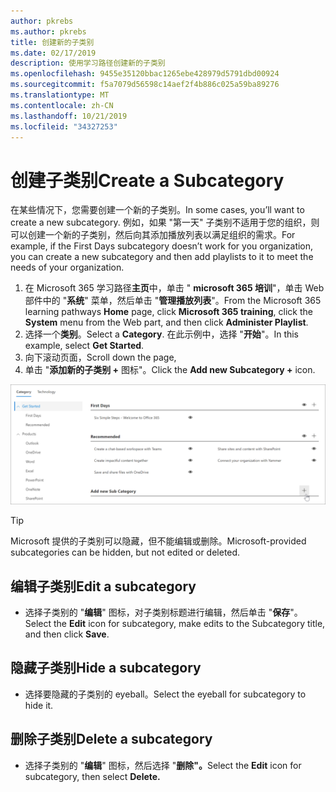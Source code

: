```yaml
---
author: pkrebs
ms.author: pkrebs
title: 创建新的子类别
ms.date: 02/17/2019
description: 使用学习路径创建新的子类别
ms.openlocfilehash: 9455e35120bbac1265ebe428979d5791dbd00924
ms.sourcegitcommit: f5a7079d56598c14aef2f4b886c025a59ba89276
ms.translationtype: MT
ms.contentlocale: zh-CN
ms.lasthandoff: 10/21/2019
ms.locfileid: "34327253"
---
```

# <a name="create-a-subcategory"></a><span data-ttu-id="82116-103">创建子类别</span><span class="sxs-lookup"><span data-stu-id="82116-103">Create a Subcategory</span></span> 
<span data-ttu-id="82116-104">在某些情况下，您需要创建一个新的子类别。</span><span class="sxs-lookup"><span data-stu-id="82116-104">In some cases, you’ll want to create a new subcategory.</span></span> <span data-ttu-id="82116-105">例如，如果 "第一天" 子类别不适用于您的组织，则可以创建一个新的子类别，然后向其添加播放列表以满足组织的需求。</span><span class="sxs-lookup"><span data-stu-id="82116-105">For example, if the First Days subcategory doesn’t work for you organization, you can create a new subcategory and then add playlists to it to meet the needs of your organization.</span></span> 

1. <span data-ttu-id="82116-106">在 Microsoft 365 学习路径**主页**中，单击 " **microsoft 365 培训**"，单击 Web 部件中的 "**系统**" 菜单，然后单击 "**管理播放列表**"。</span><span class="sxs-lookup"><span data-stu-id="82116-106">From the Microsoft 365 learning pathways **Home** page, click **Microsoft 365 training**, click the **System** menu from the Web part, and then click **Administer Playlist**.</span></span> 
2. <span data-ttu-id="82116-107">选择一个**类别**。</span><span class="sxs-lookup"><span data-stu-id="82116-107">Select a **Category**.</span></span> <span data-ttu-id="82116-108">在此示例中，选择 "**开始**"。</span><span class="sxs-lookup"><span data-stu-id="82116-108">In this example, select **Get Started**.</span></span>  
3. <span data-ttu-id="82116-109">向下滚动页面，</span><span class="sxs-lookup"><span data-stu-id="82116-109">Scroll down the page,</span></span> 
3. <span data-ttu-id="82116-110">单击 "**添加新的子类别 +** 图标"。</span><span class="sxs-lookup"><span data-stu-id="82116-110">Click the **Add new Subcategory +** icon.</span></span>  

![cg-newsubcategory](media/cg-newsubcategory.png)

> [!TIP]
> <span data-ttu-id="82116-112">Microsoft 提供的子类别可以隐藏，但不能编辑或删除。</span><span class="sxs-lookup"><span data-stu-id="82116-112">Microsoft-provided subcategories can be hidden, but not edited or deleted.</span></span> 

## <a name="edit-a-subcategory"></a><span data-ttu-id="82116-113">编辑子类别</span><span class="sxs-lookup"><span data-stu-id="82116-113">Edit a subcategory</span></span>
- <span data-ttu-id="82116-114">选择子类别的 "**编辑**" 图标，对子类别标题进行编辑，然后单击 "**保存**"。</span><span class="sxs-lookup"><span data-stu-id="82116-114">Select the **Edit** icon for subcategory, make edits to the Subcategory title, and then click **Save**.</span></span>

## <a name="hide-a-subcategory"></a><span data-ttu-id="82116-115">隐藏子类别</span><span class="sxs-lookup"><span data-stu-id="82116-115">Hide a subcategory</span></span>
- <span data-ttu-id="82116-116">选择要隐藏的子类别的 eyeball。</span><span class="sxs-lookup"><span data-stu-id="82116-116">Select the eyeball for subcategory to hide it.</span></span> 

## <a name="delete-a-subcategory"></a><span data-ttu-id="82116-117">删除子类别</span><span class="sxs-lookup"><span data-stu-id="82116-117">Delete a subcategory</span></span>
- <span data-ttu-id="82116-118">选择子类别的 "**编辑**" 图标，然后选择 "**删除"。**</span><span class="sxs-lookup"><span data-stu-id="82116-118">Select the **Edit** icon for subcategory, then select **Delete.**</span></span> 
